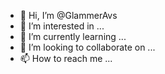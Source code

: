 - 👋 Hi, I’m @GlammerAvs
- 👀 I’m interested in ...
- 🌱 I’m currently learning ...
- 💞️ I’m looking to collaborate on ...
- 📫 How to reach me ...

<!---
GlammerAvs/GlammerAvs is a ✨ special ✨ repository because its `README.md` (this file) appears on your GitHub profile.
You can click the Preview link to take a look at your changes.
--->
